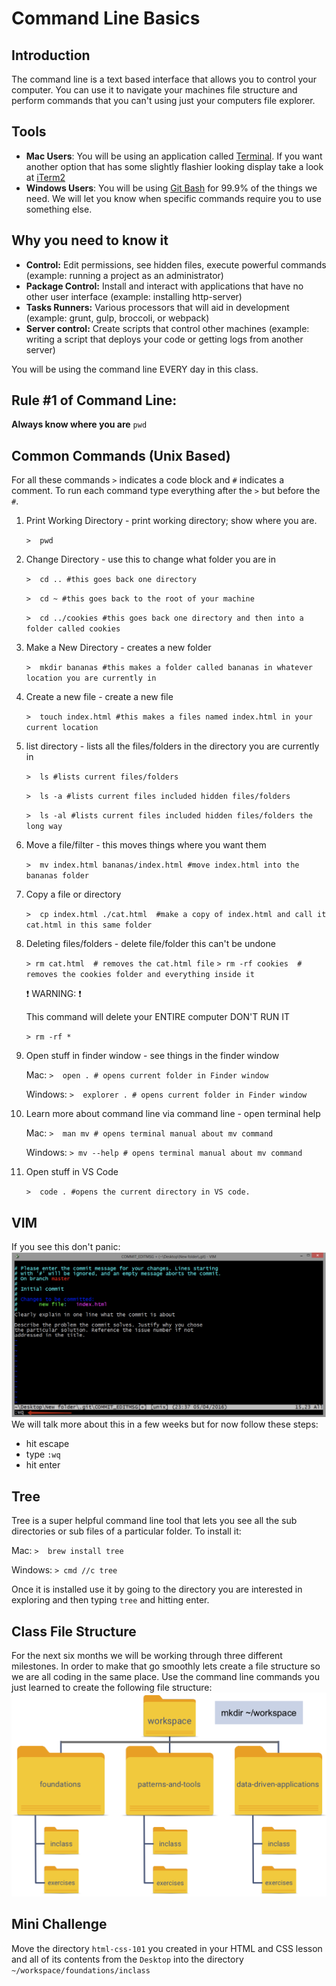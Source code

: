 # Command Line Basics

## Introduction
The command line is a text based interface that allows you to control your computer.  You can use it to navigate your machines file structure and perform commands that you can't using just your computers file explorer.

## Tools
* __Mac Users__:  You will be using an application called [Terminal](https://support.apple.com/guide/terminal/welcome/mac).  If you want another option that has some slightly flashier looking display take a look at [iTerm2](https://www.iterm2.com/)
* __Windows Users__:  You will be using [Git Bash](https://git-scm.com/book/en/v2/Getting-Started-The-Command-Line) for 99.9% of the things we need.  We will let you know when specific commands require you to use something else.

## Why you need to know it
* __Control:__ Edit permissions, see hidden files, execute powerful commands (example:  running a project as an administrator)
* __Package Control:__ Install and interact with applications that have no other user interface (example: installing http-server)
* __Tasks Runners:__ Various processors that will aid in development (example: grunt, gulp, broccoli, or webpack)
* __Server control:__ Create scripts that control other machines (example: writing a script that deploys your code or getting logs from another server)

You will be using the command line EVERY day in this class.

## Rule #1 of Command Line:
__Always know where you are__ `pwd`

## Common Commands (Unix Based)
For all these commands `>` indicates a code block and `#` indicates a comment.  To run each command type everything after the `>` but before the `#`.
1. Print Working Directory - print working directory; show where you are.

    ```>  pwd```

2. Change Directory - use this to change what folder you are in

    ```>  cd .. #this goes back one directory```

    ```>  cd ~ #this goes back to the root of your machine```

    ```>  cd ../cookies #this goes back one directory and then into a folder called cookies```

3. Make a New Directory - creates a new folder

    ```>  mkdir bananas #this makes a folder called bananas in whatever location you are currently in```

4. Create a new file - create a new file

    ```>  touch index.html #this makes a files named index.html in your current location```

5. list directory - lists all the files/folders in the directory you are currently in

    ```>  ls #lists current files/folders```

    ```>  ls -a #lists current files included hidden files/folders```

    ```>  ls -al #lists current files included hidden files/folders the long way```

6. Move a file/filter - this moves things where you want them

    ```>  mv index.html bananas/index.html #move index.html into the bananas folder```

7. Copy a file or directory

    ```>  cp index.html ./cat.html  #make a copy of index.html and call it cat.html in this same folder```

8. Deleting files/folders - delete file/folder this can't be undone

    ```> rm cat.html  # removes the cat.html file```
    ```> rm -rf cookies  # removes the cookies folder and everything inside it```

    :exclamation: WARNING: :exclamation:

    This command will delete your ENTIRE computer DON'T RUN IT

    ```> rm -rf *```


9. Open stuff in finder window - see things in the finder window

    Mac: ```>  open . # opens current folder in Finder window```

    Windows: ```>  explorer . # opens current folder in Finder window```

10. Learn more about command line via command line - open terminal help

    Mac: ```>  man mv # opens terminal manual about mv command```

    Windows: ```> mv --help # opens terminal manual about mv command```

11. Open stuff in VS Code

    ```>  code . #opens the current directory in VS code.```

## VIM
If you see this don't panic:
![VIM](../images/vim.png)
We will talk more about this in a few weeks but for now follow these steps:
* hit escape
* type `:wq`
* hit enter

## Tree
Tree is a super helpful command line tool that lets you see all the sub directories or sub files of a particular folder.  To install it:

Mac: ```>  brew install tree```

Windows: ```> cmd //c tree```

Once it is installed use it by going to the directory you are interested in exploring and then typing `tree` and hitting enter.

## Class File Structure
For the next six months we will be working through three different milestones.  In order to make that go smoothly lets create a file structure so we are all coding in the same place.  Use the command line commands you just learned to create the following file structure:
![workspace file structure](../images/workspace_file_structure.png)

## Mini Challenge
Move the directory `html-css-101` you created in your HTML and CSS lesson and all of its contents from the `Desktop` into the directory `~/workspace/foundations/inclass`